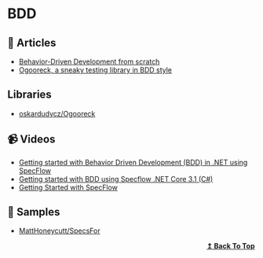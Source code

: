 
# BDD

## 📕 Articles

- [Behavior-Driven Development from scratch](https://beyondxscratch.com/2019/05/21/behavior-driven-development-from-scratch/)
- [Ogooreck, a sneaky testing library in BDD style](https://event-driven.io/en/ogooreck_sneaky_bdd_testing_framework/)

## Libraries

- [oskardudycz/Ogooreck](https://github.com/oskardudycz/Ogooreck)

## 📹 Videos

- [Getting started with Behavior Driven Development (BDD) in .NET using SpecFlow](https://www.youtube.com/watch?v=EEeVU0z26u0)
- [Getting started with BDD using Specflow .NET Core 3.1 (C#)](https://www.youtube.com/watch?v=O5oHiBD5Lvk)
- [Getting Started with SpecFlow](https://www.youtube.com/watch?v=HpRzI0C-x-8)

## 🚀 Samples

- [MattHoneycutt/SpecsFor](https://github.com/MattHoneycutt/SpecsFor)

<div align="right">
  <b><a href="#contents">↥ Back To Top</a></b>
</div>